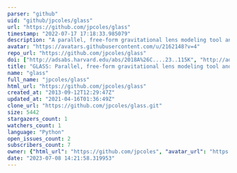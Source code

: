 ```yaml
---
parser: "github"
uid: "github/jpcoles/glass"
url: "https://github.com/jpcoles/glass"
timestamp: "2022-07-17 17:18:33.985079"
description: "A parallel, free-form gravitational lens modeling tool and framework"
avatar: "https://avatars.githubusercontent.com/u/2162148?v=4"
repo_url: "https://github.com/jpcoles/glass"
doi: ["http://adsabs.harvard.edu/abs/2018A%26C....23..115K", "http://adsabs.harvard.edu/abs/2014MNRAS.445.2181C", "https://ui.adsabs.harvard.edu/abs/2018ascl.soft06009C/abstract"]
title: "GLASS: Parallel, free-form gravitational lens modeling tool and framework"
name: "glass"
full_name: "jpcoles/glass"
html_url: "https://github.com/jpcoles/glass"
created_at: "2013-09-12T12:29:47Z"
updated_at: "2021-04-16T01:36:49Z"
clone_url: "https://github.com/jpcoles/glass.git"
size: 5442
stargazers_count: 1
watchers_count: 1
language: "Python"
open_issues_count: 2
subscribers_count: 7
owner: {"html_url": "https://github.com/jpcoles", "avatar_url": "https://avatars.githubusercontent.com/u/2162148?v=4", "login": "jpcoles", "type": "User"}
date: "2023-07-08 14:21:58.319953"
---
```

